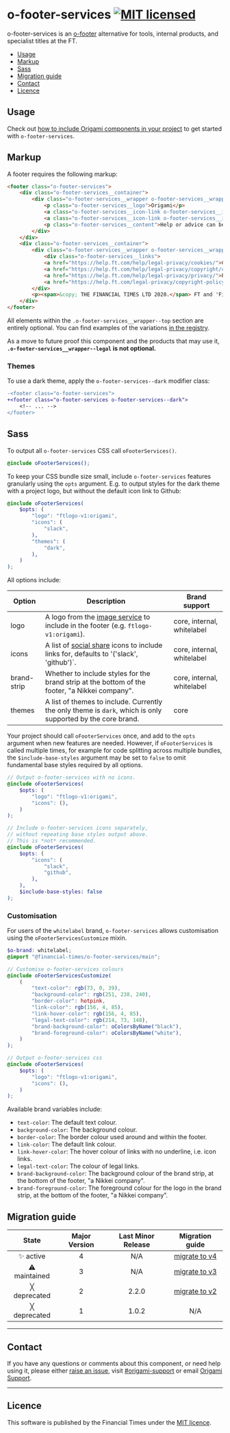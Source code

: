 # o-footer-services [![MIT licensed](https://img.shields.io/badge/license-MIT-blue.svg)](#licence)

o-footer-services is an [o-footer](https://registry.origami.ft.com/components/o-footer) alternative for tools, internal products, and specialist titles at the FT.

- [Usage](#usage)
- [Markup](#markup)
- [Sass](#sass)
- [Migration guide](#migration-guide)
- [Contact](#contact)
- [Licence](#licence)

## Usage

Check out [how to include Origami components in your project](https://origami.ft.com/documentation/components/#including-origami-components-in-your-project) to get started with `o-footer-services`.

## Markup

A footer requires the following markup:

```html
<footer class="o-footer-services">
	<div class="o-footer-services__container">
		<div class="o-footer-services__wrapper o-footer-services__wrapper--top">
			<p class="o-footer-services__logo">Origami</p>
			<a class="o-footer-services__icon-link o-footer-services__icon-link--github" href="http://github.com/financial-times/o-footer-services">View project on GitHub</a>
			<a class="o-footer-services__icon-link o-footer-services__icon-link--slack" href="https://slack.com/messages/[id]/">#slack-channel</a>
			<p class="o-footer-services__content">Help or advice can be found here <a href="mailto:an.email@someplace.com">an.email@someplace.com</a> and there are other places, <a href='/somewhere'>like this one</a>.</p>
		</div>
	</div>
	<div class="o-footer-services__container">
		<div class="o-footer-services__wrapper o-footer-services__wrapper--legal">
			<div class="o-footer-services__links">
			<a href="https://help.ft.com/help/legal-privacy/cookies/">Cookies</a>
			<a href="https://help.ft.com/help/legal-privacy/copyright/copyright-policy/">Copyright</a>
			<a href="https://help.ft.com/help/legal-privacy/privacy/">Privacy</a>
			<a href="https://help.ft.com/legal-privacy/copyright-policy/">Slavery Statement & Policies</a>
		</div>
		<p><span>&copy; THE FINANCIAL TIMES LTD 2020.</span> FT and 'Financial Times' are trademarks of The Financial Times Ltd.</p>
	</div>
</footer>
```

All elements within the `.o-footer-services__wrapper--top` section are entirely optional. You can find examples of the variations [in the registry](https://registry.origami.ft.com/components/o-footer-services@1.0.2).

As a move to future proof this component and the products that may use it, **`.o-footer-services__wrapper--legal` is not optional.**

### Themes

To use a dark theme, apply the `o-footer-services--dark` modifier class:

```diff
-<footer class="o-footer-services">
+<footer class="o-footer-services o-footer-services--dark">
	<!-- ... -->
</footer>
```

## Sass

To output all `o-footer-services` CSS call `oFooterServices()`.

```scss
@include oFooterServices();
```

To keep your CSS bundle size small, include `o-footer-services` features granularly using the `opts` argument.
E.g. to output styles for the dark theme with a project logo, but without the default icon link to Github:

```scss
@include oFooterServices(
	$opts: (
		"logo": "ftlogo-v1:origami",
		"icons": (
			"slack",
		),
		"themes": (
			"dark",
		),
	)
);
```

All options include:

| Option      | Description                                                                                                                                       | Brand support              |
| ----------- | ------------------------------------------------------------------------------------------------------------------------------------------------- | -------------------------- |
| logo        | A logo from the [image service](https://github.com/Financial-Times/origami-image-service.) to include in the footer (e.g. `ftlogo-v1:origami`).   | core, internal, whitelabel |
| icons       | A list of [social share](https://registry.origami.ft.com/components/social-images) icons to include links for, defaults to '('slack', 'github')`. | core, internal, whitelabel |
| brand-strip | Whether to include styles for the brand strip at the bottom of the footer, "a Nikkei company".                                                    | core, internal, whitelabel |
| themes      | A list of themes to include. Currently the only theme is `dark`, which is only supported by the core brand.                                       | core                       |

Your project should call `oFooterServices` once, and add to the `opts` argument when new features are needed. However, if `oFooterServices` is called multiple times, for example for code splitting across multiple bundles, the `$include-base-styles` argument may be set to `false` to omit fundamental base styles required by all options.

```scss
// Output o-footer-services with no icons.
@include oFooterServices(
	$opts: (
		"logo": "ftlogo-v1:origami",
		"icons": (),
	)
);

// Include o-footer-services icons separately,
// without repeating base styles output above.
// This is *not* recommended.
@include oFooterServices(
	$opts: (
		"icons": (
			"slack",
			"github",
		),
	),
	$include-base-styles: false
);
```

### Customisation

For users of the `whitelabel` brand, `o-footer-services` allows customisation using the `oFooterServicesCustomize` mixin.

```scss
$o-brand: whitelabel;
@import "@financial-times/o-footer-services/main";

// Customise o-footer-services colours
@include oFooterServicesCustomize(
	(
		"text-color": rgb(73, 0, 39),
		"background-color": rgb(251, 238, 240),
		"border-color": hotpink,
		"link-color": rgb(156, 4, 85),
		"link-hover-color": rgb(156, 4, 85),
		"legal-text-color": rgb(214, 73, 148),
		"brand-background-color": oColorsByName("black"),
		"brand-foreground-color": oColorsByName("white"),
	)
);

// Output o-footer-services css
@include oFooterServices(
	$opts: (
		"logo": "ftlogo-v1:origami",
		"icons": (),
	)
);
```

Available brand variables include:

- `text-color`: The default text colour.
- `background-color`: The background colour.
- `border-color`: The border colour used around and within the footer.
- `link-color`: The default link colour.
- `link-hover-color`: The hover colour of links with no underline, i.e. icon links.
- `legal-text-color`: The colour of legal links.
- `brand-background-color`: The background colour of the brand strip, at the bottom of the footer, "a Nikkei company".
- `brand-foreground-color`: The foreground colour for the logo in the brand strip, at the bottom of the footer, "a Nikkei company".

## Migration guide

|    State     | Major Version | Last Minor Release |                    Migration guide                    |
| :----------: | :-----------: | :----------------: | :---------------------------------------------------: |
|  ✨ active   |       4       |        N/A         | [migrate to v4](MIGRATION.md#migrating-from-v3-to-v4) |
| ⚠ maintained |       3       |        N/A         | [migrate to v3](MIGRATION.md#migrating-from-v2-to-v3) |
| ╳ deprecated |       2       |       2.2.0        | [migrate to v2](MIGRATION.md#migrating-from-v1-to-v2) |
| ╳ deprecated |       1       |       1.0.2        |                          N/A                          |

---

## Contact

If you have any questions or comments about this component, or need help using it, please either [raise an issue](https://github.com/Financial-Times/o-footer-services/issues), visit [#origami-support](https://financialtimes.slack.com/messages/origami-support/) or email [Origami Support](mailto:origami-support@ft.com).

---

## Licence

This software is published by the Financial Times under the [MIT licence](http://opensource.org/licenses/MIT).
